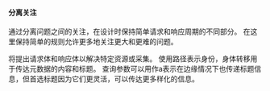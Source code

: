 #### 分离关注


通过分离问题之间的关注，在设计时保持简单请求和响应周期的不同部分。
在这里保持简单的规则允许更多地关注更大和更难的问题。


将提出请求体和响应体以解决特定资源或采集。
使用路径表示身份，身体转移用于传达元数据的内容和标题。
查询参数可以用作a表示在边缘情况下也传递标题信息，但首选标题因为它们更灵活，可以传达更多样化的信息。

